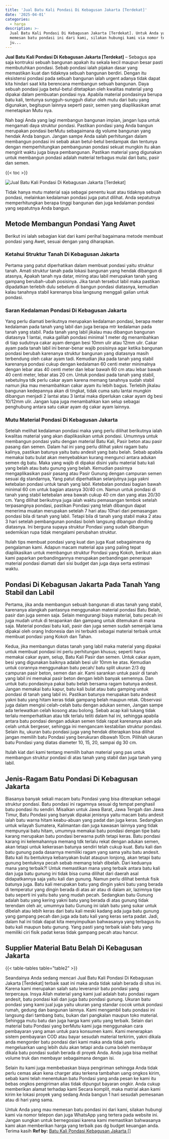 ```yaml
---
title: 'Jual Batu Kali Pondasi Di Kebagusan Jakarta [Terdekat]'
date: '2025-04-01'
categories:
  - harga
description: >-
  Jual Batu Kali Pondasi Di Kebagusan Jakarta [Terdekat]. Untuk Anda yang mau
  memesan batu pondasi ini dari kami, silakan hubungi kami via nomor telepon dan
  ju...
---
```


**Jual Batu Kali Pondasi Di Kebagusan Jakarta \[Terdekat\]** – Sebagus apa saja kontruksi sebuah bangunan apakah itu sekala kecil maupun besar pasti membutuhkan pondasi. Sebab pondasi ialah pijakan dasar yang memastikan kuat dan tidaknya sebuah bangunan berdiri. Dengan itu eksistensi pondasi pada sebuah bangunan ialah urgent adanya tidak dapat kita hindari saat kita berencana membangun sebuah bangunan. Daya sebuah pondasi juga betul-betul ditetapkan oleh kwalitas material yang dipakai dalam pembuatan pondasi nya. Apabila material pondasinya berupa batu kali, tentunya sungguh-sungguh diatur oleh mutu dari batu yang digunakan, begitupun lainnya seperti pasir, semen yang diaplikasikan amat menetapkan Mutu nya.

Nah bagi Anda yang lagi membangun bangunan impian, jangan lupa untuk mengamati daya struktur pondasi. Pastikan pondasi yang Anda bangun merupakan pondasi berMutu sebagaimana dg volume bangunan yang hendak Anda bangun. Jangan sampe Anda salah perhitungan dalam membangun pondasi ini sebab akan betul-betul berdampak dan tentunya dengan memperhitungkan pembangunan pondasi sekuat mungkin itu akan mengirit waktu juga biaya pembangunan. Pastikan material yang digunakan untuk membangun pondasi adalah material terbagus mulai dari batu, pasir dan semen.

{{< toc >}}

![Jual Batu Kali Pondasi Di Kebagusan Jakarta [Terdekat]](/images/jual-batu-kali-13.png)

Tidak hanya mutu material saja sebagai penentu kuat atau tidaknya sebuah pondasi, melainkan kedalaman pondasi juga patut dilihat. Anda sepatutnya memperhitungkan berapa tinggi bangunan dan juga kedalaman pondasi yang sepatutnya Anda bangun.

## Metode Membangun Pondasi Yang Awet

Berikut ini ialah sebagian kiat dari kami perihal bagaimana metode membuat pondasi yang Awet, sesuai dengan yang diharapkan.

### Ketahui Struktur Tanah Di Kebagusan Jakarta

Pertama yang patut diperhatikan dalam membuat pondasi yaitu struktur tanah. Amati struktur tanah pada lokasi bangunan yang hendak dibangun di atasnya, Apakah tanah nya datar, miring atau labil merupakan tanah yang gampang berubah-ubah posisinya. Jika tanah tersebut labil maka pastikan dipadatkan terlebih dulu sebelum di bangun pondasi diatasnya, kemudian kalau tanahnya stabil karenanya bisa langsung menggali galian untuk pondasi.

### Saran Kedalaman Pondasi Di Kebagusan Jakarta

Yang perlu diamati berikutnya merupakan kedalaman pondasi, berapa meter kedalaman pada tanah yang labil dan juga berapa mtr kedalaman pada tanah yang stabil. Pada tanah yang labil jikalau mau dibangun bangunan diatasnya 1 lantai, maka galilah pondasi minimal 1 meter dg menambahkan di tiap sudutnya cakar ayam dengan besi 10mm ulir atau 12mm ulir. Cakar ayam pada tanah labil ini benar-benar wajib posisinya agar ketika bangunan pondasi berubah karenanya struktur bangunan yang diatasnya masih terbendung oleh cakar ayam tadi. Kemudian jika pada tanah yang stabil karenanya pondasi cukup dengan kedalaman 60 centi meter minimalnya dengan lebar atas 40 centi meter dan lebar bawah 60 cm atau lebar bawah 40 centi meter, lebar atas 20 cm. Untuk pondasi pada tanah yang stabil, sebetulnya tdk perlu cakar ayam karena memang tanahnya sudah stabil namun jika mau menambahkan cakar ayam itu lebih bagus. Terlebih jikalau bangunan kedepannya akan di tingkat, tidak cuma satu lantai mungkin dibangun menjadi 2 lantai atau 3 lantai maka diperlukan cakar ayam dg besi 10/12mm ulir. Jangan lupa juga menambahkan kan selup sebagai penghubung antara satu cakar ayam dg cakar ayam lainnya.

### Mutu Material Pondasi Di Kebagusan Jakarta

Setelah melihat kedalaman pondasi maka yang perlu dilihat berikutnya ialah kwalitas material yang akan diaplikasikan untuk pondasi. Umumnya untuk membangun pondasi yaitu dengan material Batu Kali, Pasir beton atau pasir pasang dan semen. Dalam hal ini yang perlu dilihat yakni ragam batu kalinya, pastikan batunya yaitu batu andesit yang batu belah. Sebab apabila memakai batu bulat akan menyebabkan kurang mengunci antara adukan semen dg batu. Maka yang wajib di dipakai disini yaitu material batu kali yang belah atau batu gunung yang belah. Kemudian pasirnya mengaplikasikan pasir pasang atau Pasir Gunung dengan campuran semen sesuai dg standarnya, Yang patut diperhatikan selanjutnya juga yakni ketebalan pondasi untuk tanah yang labil. Ketebalan pondasi bagian bawah minimal 60 cm untuk bagian atasnya 30/40 cm. Namun untuk pondasi di tanah yang stabil ketebalan area bawah cukup 40 cm dan yang atas 20/30 cm. Yang dilihat berikutnya juga ialah waktu pemasangan tembok setelah terpasangnya pondasi, pastikan Pondasi yang telah dibangun dapat menerima muatan merupakan setelah 7 hari atau 10hari dari pemasangan pondasi bila di tanah yang labil. Tetapi bila di tanah yang stabil maka 2 atau 3 hari setelah pembangunan pondasi boleh langsung dibangun dinding diatasnya. Ini berguna supaya struktur Pondasi yang sudah dibangun sedemikian rupa tidak mengalami perubahan struktur.

Itulah tips membuat pondasi yang kuat dan juga Kuat sebagaimana dg pengalaman kami. Adapun macam material apa yang paling tepat diaplikasikan untuk membangun struktur Pondasi yang Kokoh, berikut akan kami paparkan perbandingannya merupakan perbandingan penerapan material pondasi diamati dari sisi budget dan juga daya serta estimasi waktu.

## Pondasi Di Kebagusan Jakarta Pada Tanah Yang Stabil dan Labil

Pertama, jika anda membangun sebuah bangunan di atas tanah yang stabil, karenanya alangkah pantasnya menggunakan material pondasi Batu Belah, pasir dan juga semen saja. Selain mengurangi biaya material, batu pecah ini juga mudah untuk di terapankan dan gampang untuk ditemukan di mana saja. Material pondasi batu kali, pasir dan juga semen sudah semenjak lama dipakai oleh orang Indonesia dan ini terbukti sebagai material terbaik untuk membuat pondasi yang Kokoh dan Tahan.

Kedua, jika membangun diatas tanah yang labil maka material yang dipakai untuk membuat pondasi ini perlu perhitungan khusus; seperti harus memakai cakar ayam, selup, Batu Kali Pasir dan semen. Untuk cakar ayam, besi yang digunakan baiknya adalah besi ulir 10mm ke atas. Kemudian untuk corannya menggunakan batu pecah/ batu split ukuran 2/3 dg campuran pasir beton, semen dan air. Kami sarankan untuk pasir di tanah yang labil ini memakai pasir beton dengan lebih banyak semennya. Dan untuk batu pondasinya pakai batu belah bersama ragam batunya andesit. Jangan memakai batu kapur, batu kali bulat atau batu gamping untuk pondasi di tanah yang labil ini. Pastikan batunya merupakan batu andesit yakni batu yang hitam keras tidak gampang belah maupun retak. Observasi juga dalam mengisi celah-celah batu dengan adukan semen, Jangan sampe ada terlewatkan celah kosong atau bolong. Sebab acap kali tukang tidak terlalu memperhatikan atau tdk terlalu teliti dalam hal ini, sehingga apabila antara batu pondasi dengan adukan semen tidak rapat karenanya akan ada celah untuk bergeser, sehingga ini mengancam kestabilan struktur pondasi. Selain itu, ukuran batu pondasi juga yang hendak diterapkan bisa dilihat jangan memilih batu Pondasi yang berukuran dibawah 10cm. Pilihlah ukuran batu Pondasi yang diatas diameter 10, 15, 20, sampai dg 30 cm.

Itulah kiat dari kami tentang memilih bahan material yang pas untuk membangun struktur pondasi di atas tanah yang stabil dan juga tanah yang labil.

## Jenis-Ragam Batu Pondasi Di Kebagusan Jakarta

Biasanya banyak sekali macam batu Pondasi yang bisa diterapkan sebagai struktur pondasi. Batu pondasi ini ragamnya sesuai dg tempat penghasil batu pondasi itu sendiri. Misalkan untuk Jawa Barat, Jawa Tengah dan Jawa Timur, Batu Pondasi yang banyak dipakai jenisnya yaitu macam batu andesit ialah batu warna hitam keabu-abuan yang padat dan juga keras. Sedangkan untuk wilayah Sumatera, Kalimantan dan juga kawasan lainnya yang tidak mempunyai batu hitam, umumnya memakai batu pondasi dengan tipe batu karang merupakan batu pondasi berwarna putih tetapi keras. Batu pondasi karang ini kelemahannya memang tdk terlalu rekat dengan adukan semen, akan tetapi untuk kekerasan batunya sendiri telah cukup kuat. Batu kali dan batu gunung pada dasarnya memiliki ragam yang sama yaitu batu andesit. Batu kali itu bentuknya kebanyakan bulat ataupun lonjong, akan tetapi batu gunung bentuknya pecah sebab memang telah dibelah. Dari keduanya mana yang terbaik?! Untuk memastikan mana yang terbaik antara batu kali dan juga batu gunung ini tidak bisa cuma dilihat dari daerah asal didapatkannya saja yaitu kali dan gunung. Namun perlu dilihat bentuk fisik batunya juga. Batu kali merupakan batu yang dingin yakni batu yang berada di temperatur yang dingin berada di atas air atau di dalam air, lazimnya tipe batu seperti ini yaitu batu yang mudah pecah. Sedangkan batu Gunung adalah batu yang kering yakni batu yang berada di atas gunung tidak terendam oleh air, umumnya batu Gunung ini ialah batu yang sukar untuk dibelah atau lebih keras dari batu kali meski kadang ada juga batu gunung yang gampang pecah dan juga ada batu kali yang keras serta padat. Jadi, dalam hal ini tidak dapat kita menyimpulkan bahwasanya yang terbagus itu batu kali maupun batu gunung. Yang pasti yang terbaik ialah batu yang memiliki ciri fisik padat keras tidak gampang pecah atau hancur.

## Supplier Material Batu Belah Di Kebagusan Jakarta

{{< table-tables table="table2" >}}

Seandainya Anda sedang mencari Jual Batu Kali Pondasi Di Kebagusan Jakarta \[Terdekat\] terbaik saat ini maka anda tidak salah berada di situs ini. Karena kami merupakan salah satu leveransir batu pondasi yang terpercaya. Insya Allah material yang kami jual adalah batu pondasi ragam andesit, batu pondasi kali dan juga batu pondasi gunung. Ukuran batu pondasi yang kami jual juga yaitu ukuran yang standar cocok untuk pondasi rumah, gedung dan bangunan lainnya. Kami mengambil batu pondasi ini langsung dari tambang batu, bukan dari pangkalan maupun toko material. Sehingga mutu batu dan juga harga kami yaitu yang terbaik. Selain dari material batu Pondasi yang berMutu kami juga menggunakan cara pembayaran yang aman untuk para konsumen kami. Kami menerapkan sistem pembayaran COD atau bayar sesudah material terkirim, yakni dikala anda mengorder batu pondasi dari kami maka anda tidak perlu mengeluarkan uang lebih dulu akan tetapi anda cuma boleh membayar dikala batu pondasi sudah berada di proyek Anda. Anda juga bisa melihat volume truk dan membayar sebagaimana dengan isi.

Selain itu kami juga membebaskan biaya pengiriman sehingga Anda tidak perlu cemas akan kena charger atau terkena tambahan uang ongkos kirim, sebab kami telah menentukan batu Pondasi yang anda pesan ke kami itu bebas ongkos pengiriman alias tidak dipungut bayaran ongkir. Anda cukup memberikan alamat terhadap kami Secara komplit, maka matrial akan kami kirim ke lokasi proyek yang sedang Anda bangun 1 hari sesudah pemesanan atau di hari yang sama.

Untuk Anda yang mau memesan batu pondasi ini dari kami, silakan hubungi kami via nomor telepon dan juga WhatsApp yang tertera pada website ini. Jangan sungkan untuk bernegosiasi karena kami memastikan bahwasanya kami akan memberikan harga yang terbaik pas dg budget keuangan anda. Terima kasih
**Ref by:** [Batu Kali Pondasi Kebagusan Jakarta []](https://id.wikipedia.org/wiki/Batu)
